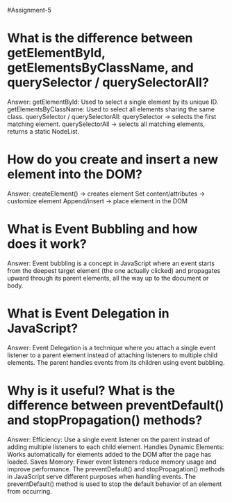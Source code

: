 #Assignment-5

# What is the difference between getElementById, getElementsByClassName, and querySelector / querySelectorAll?
Answer:
getElementById: Used to select a single element by its unique ID.
getElementsByClassName: Used to select all elements sharing the same class.
querySelector / querySelectorAll:
querySelector → selects the first matching element.
querySelectorAll → selects all matching elements, returns a static NodeList.

# How do you create and insert a new element into the DOM?
Answer:
createElement() → creates element
Set content/attributes → customize element
Append/insert → place element in the DOM

# What is Event Bubbling and how does it work? 
Answer:
Event bubbling is a concept in JavaScript where an event starts from the deepest target element
(the one actually clicked) and propagates upward through its parent elements, all the way up to the document or body.

# What is Event Delegation in JavaScript?
Answer:
Event Delegation is a technique where you attach a single event listener to a parent
element instead of attaching listeners to multiple child elements. The parent handles
events from its children using event bubbling.

# Why is it useful? What is the difference between preventDefault() and stopPropagation() methods?
Answer:
Efficiency: Use a single event listener on the parent instead of adding multiple listeners to each child element.
Handles Dynamic Elements: Works automatically for elements added to the DOM after the page has loaded.
Saves Memory: Fewer event listeners reduce memory usage and improve performance.
The preventDefault() and stopPropagation() methods in JavaScript serve different purposes 
when handling events. The preventDefault() method is used to stop the default behavior of an element from occurring.



